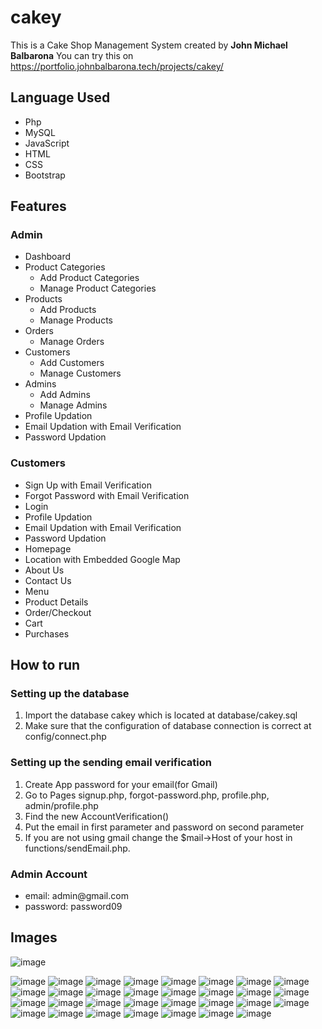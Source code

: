 # cakey
This is a Cake Shop Management System created by <b>John Michael Balbarona</b>
You can try this on https://portfolio.johnbalbarona.tech/projects/cakey/
<h2>Language Used</h2>
<ul>
  <li>Php</li>
  <li>MySQL</li>
  <li>JavaScript</li>
  <li>HTML</li>
  <li>CSS</li>
  <li>Bootstrap</li>
</ul>
<h2>Features</h2>
<h3>Admin</h3>
<ul>
  <li>Dashboard</li>
  <li>Product Categories
    <ul>
      <li>Add Product Categories</li>  
      <li>Manage Product Categories</li>
    </ul>
  </li>
  <li>Products
    <ul>
      <li>Add Products</li>
      <li>Manage Products</li>
    </ul>
  </li>
  <li>Orders
    <ul>
      <li>Manage Orders</li>
    </ul>
  </li>
  <li>Customers
    <ul>
      <li>Add Customers</li>
      <li>Manage Customers</li>
    </ul>
  </li>
  <li>Admins
    <ul>
      <li>Add Admins</li>
      <li>Manage Admins</li>
    </ul>
  </li>
  <li>Profile Updation</li>
  <li>Email Updation with Email Verification</li>
  <li>Password Updation</li>
</ul>
<h3>Customers</h3>
<ul>
  <li>Sign Up with Email Verification</li>
  <li>Forgot Password with Email Verification</li>
  <li>Login</li>
  <li>Profile Updation</li>
  <li>Email Updation with Email Verification</li>
  <li>Password Updation</li>
  <li>Homepage</li>
  <li>Location with Embedded Google Map</li>
  <li>About Us</li>
  <li>Contact Us</li>
  <li>Menu</li>
  <li>Product Details</li>
  <li>Order/Checkout</li>
  <li>Cart</li>
  <li>Purchases</li>
</ul>
<h2>How to run</h2>
<h3>Setting up the database</h3>
<ol>
  <li>Import the database cakey which is located at database/cakey.sql</li>
  <li>Make sure that the configuration of database connection is correct at config/connect.php</li>
</ol>

<h3>Setting up the sending email verification</h3>
<ol>
  <li>Create App password for your email(for Gmail)</li>
  <li>Go to Pages signup.php, forgot-password.php, profile.php, admin/profile.php</li>
  <li>Find the new AccountVerification()</li>
  <li>Put the email in first parameter and password on second parameter</li>
  <li>If you are not using gmail change the $mail->Host of your host in functions/sendEmail.php.</li>
</ol>

<h3>Admin Account</h3>
<ul>
  <li>email: admin@gmail.com</li>
  <li>password: password09</li>
</ul>

<h2>Images</h2>

![image](https://github.com/balbarona09/cakey/assets/101550121/eace3416-0bb1-43f9-a0c0-7f8250db5828)

![image](https://github.com/balbarona09/cakey/assets/101550121/5a9b4b22-6a6f-438a-a7df-1703638d63fb)
![image](https://github.com/balbarona09/cakey/assets/101550121/444e5ccb-9ff4-4020-b96f-cbabdaa86807)
![image](https://github.com/balbarona09/cakey/assets/101550121/3e22eaf5-e1cd-44e8-ae0a-953a39f332d8)
![image](https://github.com/balbarona09/cakey/assets/101550121/9f52877b-598b-4b87-a6d1-376b57dfb248)
![image](https://github.com/balbarona09/cakey/assets/101550121/05ae98d6-8f82-49a4-a40e-680204b85e5b)
![image](https://github.com/balbarona09/cakey/assets/101550121/f27ec3df-23dd-41a6-b729-a52c0552df7f)
![image](https://github.com/balbarona09/cakey/assets/101550121/047556d0-2396-474d-9d94-b98e4c8165c7)
![image](https://github.com/balbarona09/cakey/assets/101550121/af8eaf96-3d30-45f5-a6d3-6e13f5f3f8e8)
![image](https://github.com/balbarona09/cakey/assets/101550121/1e1e5d2f-5a6f-449b-900a-1d3a5b1f65f7)
![image](https://github.com/balbarona09/cakey/assets/101550121/30c593a0-fbb1-4b6a-8455-32e5555dc2eb)
![image](https://github.com/balbarona09/cakey/assets/101550121/d9860e72-e0f0-44d5-b14e-216b84c91532)
![image](https://github.com/balbarona09/cakey/assets/101550121/2234efea-9fd7-4537-9ce4-ad411264c229)
![image](https://github.com/balbarona09/cakey/assets/101550121/99e15b7c-e5f3-4cf9-8d3a-8b7f2b95ce8f)
![image](https://github.com/balbarona09/cakey/assets/101550121/b0e6fe6b-ee8d-4102-889c-d54f86ded551)
![image](https://github.com/balbarona09/cakey/assets/101550121/303c92aa-c0c2-469f-ac90-c82dc9b8f1fb)
![image](https://github.com/balbarona09/cakey/assets/101550121/edc5389f-8428-4379-a7a2-cda66bbc595c)
![image](https://github.com/balbarona09/cakey/assets/101550121/51254add-e923-4787-9886-53294683e82f)
![image](https://github.com/balbarona09/cakey/assets/101550121/80636824-2e88-4635-9e4e-5854f28cd044)
![image](https://github.com/balbarona09/cakey/assets/101550121/5a97dba2-80c2-4904-b859-7167c6f7ceab)
![image](https://github.com/balbarona09/cakey/assets/101550121/5d5f1a33-20bc-4366-acf3-837834b26574)
![image](https://github.com/balbarona09/cakey/assets/101550121/4af37f1d-fe11-426d-afcb-4e6ebcc28c11)
![image](https://github.com/balbarona09/cakey/assets/101550121/2659d6a3-583b-468c-9b84-f5118bc14bdf)
![image](https://github.com/balbarona09/cakey/assets/101550121/6bf6b7a7-4e6b-477b-a432-08495e5ca339)
![image](https://github.com/balbarona09/cakey/assets/101550121/4f6aaaad-6788-4a28-8d73-fc65ac14f5d9)
![image](https://github.com/balbarona09/cakey/assets/101550121/adc812e4-c8d3-42f0-8994-4ae7bc1a7c1f)
![image](https://github.com/balbarona09/cakey/assets/101550121/73034d2e-40e1-4fcc-a735-4a2c3599250d)
![image](https://github.com/balbarona09/cakey/assets/101550121/a85cbf57-38c5-4398-95d0-ce90aeff259f)
![image](https://github.com/balbarona09/cakey/assets/101550121/439f7a28-42f4-4039-bb8d-c5687b650387)
![image](https://github.com/balbarona09/cakey/assets/101550121/ef939d5e-6d29-4bb0-b8ef-2eb784367d09)
![image](https://github.com/balbarona09/cakey/assets/101550121/43267d9e-b9e2-4d33-84d9-d65f4d06617f)
![image](https://github.com/balbarona09/cakey/assets/101550121/3c771b41-3ea8-409d-8f13-4fedfdbe1a6e)


